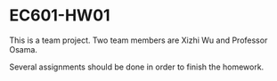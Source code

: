 # EC601-HW01
This is a team project. Two team members are Xizhi Wu and Professor Osama.

Several assignments should be done in order to finish the homework.
